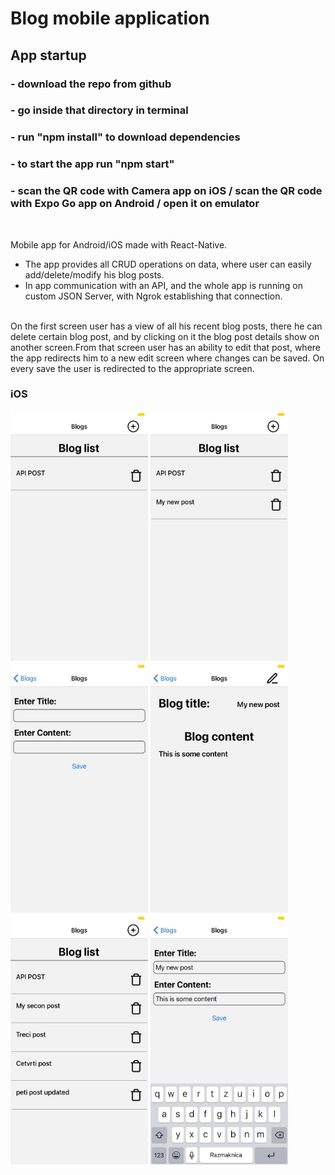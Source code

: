 # Blog mobile application

## App startup

### - download the repo from github
### - go inside that directory in terminal 
### - run "npm install" to download dependencies 
### - to start the app run "npm start"
### - scan the QR code with Camera app on iOS / scan the QR code with Expo Go app on Android / open it on emulator 

<br />

Mobile app for Android/iOS made with React-Native. 
- The app provides all CRUD operations on data, where user can easily add/delete/modify his blog posts.
- In app communication with an API, and the whole app is running on custom JSON Server, with Ngrok establishing that connection. 
<br />
On the first screen user has a view of all his recent blog posts, there he can delete certain blog post, and by clicking on it the blog post details show 
on another screen.From that screen user has an ability to edit that post, where the app redirects him to a new edit screen where changes can be saved.
On every save the user is redirected to the appropriate screen.


### iOS

<img src="assets/AppImages/blog1.jpg" width="220" height="400">  <img src="assets/AppImages/blog2.jpg" width="220" height="400">
<img src="assets/AppImages/blog3.jpg" width="220" height="400">  <img src="assets/AppImages/blog4.jpg" width="220" height="400">    
<img src="assets/AppImages/blog5.jpg" width="220" height="400">  <img src="assets/AppImages/blog6.jpg" width="220" height="400"> 



